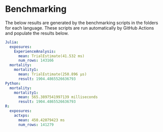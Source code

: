 # Benchmarking 

The below results are generated by the benchmarking scripts in the folders for each language. These scripts are run automatically by GitHub Actions and populate the results below. 

```yaml 
Julia:
  exposures:
    ExperienceAnalysis:
      mean: TrialEstimate(41.532 ms)
      num_rows: 143166
  mortality:
    mortality1:
      mean: TrialEstimate(250.896 μs)
      result: 1904.4865526636793
Python:
  mortality:
    mortality1:
      mean: 565.3897541997139 milliseconds
      result: 1904.4865526636793
R:
  exposures:
    actxps:
      mean: 450.42079423 ms
      num_rows: 141279
```